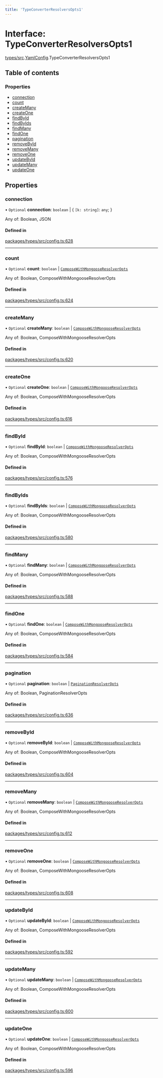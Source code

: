 ```yaml
---
title: 'TypeConverterResolversOpts1'
---
```


# Interface: TypeConverterResolversOpts1

[types/src](../modules/types_src).[YamlConfig](../modules/types_src.YamlConfig).TypeConverterResolversOpts1

## Table of contents

### Properties

- [connection](types_src.YamlConfig.TypeConverterResolversOpts1#connection)
- [count](types_src.YamlConfig.TypeConverterResolversOpts1#count)
- [createMany](types_src.YamlConfig.TypeConverterResolversOpts1#createmany)
- [createOne](types_src.YamlConfig.TypeConverterResolversOpts1#createone)
- [findById](types_src.YamlConfig.TypeConverterResolversOpts1#findbyid)
- [findByIds](types_src.YamlConfig.TypeConverterResolversOpts1#findbyids)
- [findMany](types_src.YamlConfig.TypeConverterResolversOpts1#findmany)
- [findOne](types_src.YamlConfig.TypeConverterResolversOpts1#findone)
- [pagination](types_src.YamlConfig.TypeConverterResolversOpts1#pagination)
- [removeById](types_src.YamlConfig.TypeConverterResolversOpts1#removebyid)
- [removeMany](types_src.YamlConfig.TypeConverterResolversOpts1#removemany)
- [removeOne](types_src.YamlConfig.TypeConverterResolversOpts1#removeone)
- [updateById](types_src.YamlConfig.TypeConverterResolversOpts1#updatebyid)
- [updateMany](types_src.YamlConfig.TypeConverterResolversOpts1#updatemany)
- [updateOne](types_src.YamlConfig.TypeConverterResolversOpts1#updateone)

## Properties

### connection

• `Optional` **connection**: `boolean` \| \{ `[k: string]`: `any`;  }

Any of: Boolean, JSON

#### Defined in

[packages/types/src/config.ts:628](https://github.com/Urigo/graphql-mesh/blob/master/packages/types/src/config.ts#L628)

___

### count

• `Optional` **count**: `boolean` \| [`ComposeWithMongooseResolverOpts`](types_src.YamlConfig.ComposeWithMongooseResolverOpts)

Any of: Boolean, ComposeWithMongooseResolverOpts

#### Defined in

[packages/types/src/config.ts:624](https://github.com/Urigo/graphql-mesh/blob/master/packages/types/src/config.ts#L624)

___

### createMany

• `Optional` **createMany**: `boolean` \| [`ComposeWithMongooseResolverOpts`](types_src.YamlConfig.ComposeWithMongooseResolverOpts)

Any of: Boolean, ComposeWithMongooseResolverOpts

#### Defined in

[packages/types/src/config.ts:620](https://github.com/Urigo/graphql-mesh/blob/master/packages/types/src/config.ts#L620)

___

### createOne

• `Optional` **createOne**: `boolean` \| [`ComposeWithMongooseResolverOpts`](types_src.YamlConfig.ComposeWithMongooseResolverOpts)

Any of: Boolean, ComposeWithMongooseResolverOpts

#### Defined in

[packages/types/src/config.ts:616](https://github.com/Urigo/graphql-mesh/blob/master/packages/types/src/config.ts#L616)

___

### findById

• `Optional` **findById**: `boolean` \| [`ComposeWithMongooseResolverOpts`](types_src.YamlConfig.ComposeWithMongooseResolverOpts)

Any of: Boolean, ComposeWithMongooseResolverOpts

#### Defined in

[packages/types/src/config.ts:576](https://github.com/Urigo/graphql-mesh/blob/master/packages/types/src/config.ts#L576)

___

### findByIds

• `Optional` **findByIds**: `boolean` \| [`ComposeWithMongooseResolverOpts`](types_src.YamlConfig.ComposeWithMongooseResolverOpts)

Any of: Boolean, ComposeWithMongooseResolverOpts

#### Defined in

[packages/types/src/config.ts:580](https://github.com/Urigo/graphql-mesh/blob/master/packages/types/src/config.ts#L580)

___

### findMany

• `Optional` **findMany**: `boolean` \| [`ComposeWithMongooseResolverOpts`](types_src.YamlConfig.ComposeWithMongooseResolverOpts)

Any of: Boolean, ComposeWithMongooseResolverOpts

#### Defined in

[packages/types/src/config.ts:588](https://github.com/Urigo/graphql-mesh/blob/master/packages/types/src/config.ts#L588)

___

### findOne

• `Optional` **findOne**: `boolean` \| [`ComposeWithMongooseResolverOpts`](types_src.YamlConfig.ComposeWithMongooseResolverOpts)

Any of: Boolean, ComposeWithMongooseResolverOpts

#### Defined in

[packages/types/src/config.ts:584](https://github.com/Urigo/graphql-mesh/blob/master/packages/types/src/config.ts#L584)

___

### pagination

• `Optional` **pagination**: `boolean` \| [`PaginationResolverOpts`](types_src.YamlConfig.PaginationResolverOpts)

Any of: Boolean, PaginationResolverOpts

#### Defined in

[packages/types/src/config.ts:636](https://github.com/Urigo/graphql-mesh/blob/master/packages/types/src/config.ts#L636)

___

### removeById

• `Optional` **removeById**: `boolean` \| [`ComposeWithMongooseResolverOpts`](types_src.YamlConfig.ComposeWithMongooseResolverOpts)

Any of: Boolean, ComposeWithMongooseResolverOpts

#### Defined in

[packages/types/src/config.ts:604](https://github.com/Urigo/graphql-mesh/blob/master/packages/types/src/config.ts#L604)

___

### removeMany

• `Optional` **removeMany**: `boolean` \| [`ComposeWithMongooseResolverOpts`](types_src.YamlConfig.ComposeWithMongooseResolverOpts)

Any of: Boolean, ComposeWithMongooseResolverOpts

#### Defined in

[packages/types/src/config.ts:612](https://github.com/Urigo/graphql-mesh/blob/master/packages/types/src/config.ts#L612)

___

### removeOne

• `Optional` **removeOne**: `boolean` \| [`ComposeWithMongooseResolverOpts`](types_src.YamlConfig.ComposeWithMongooseResolverOpts)

Any of: Boolean, ComposeWithMongooseResolverOpts

#### Defined in

[packages/types/src/config.ts:608](https://github.com/Urigo/graphql-mesh/blob/master/packages/types/src/config.ts#L608)

___

### updateById

• `Optional` **updateById**: `boolean` \| [`ComposeWithMongooseResolverOpts`](types_src.YamlConfig.ComposeWithMongooseResolverOpts)

Any of: Boolean, ComposeWithMongooseResolverOpts

#### Defined in

[packages/types/src/config.ts:592](https://github.com/Urigo/graphql-mesh/blob/master/packages/types/src/config.ts#L592)

___

### updateMany

• `Optional` **updateMany**: `boolean` \| [`ComposeWithMongooseResolverOpts`](types_src.YamlConfig.ComposeWithMongooseResolverOpts)

Any of: Boolean, ComposeWithMongooseResolverOpts

#### Defined in

[packages/types/src/config.ts:600](https://github.com/Urigo/graphql-mesh/blob/master/packages/types/src/config.ts#L600)

___

### updateOne

• `Optional` **updateOne**: `boolean` \| [`ComposeWithMongooseResolverOpts`](types_src.YamlConfig.ComposeWithMongooseResolverOpts)

Any of: Boolean, ComposeWithMongooseResolverOpts

#### Defined in

[packages/types/src/config.ts:596](https://github.com/Urigo/graphql-mesh/blob/master/packages/types/src/config.ts#L596)
